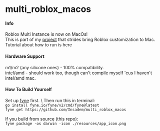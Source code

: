 # multi_roblox_macos

#### Info
Roblox Multi Instance is now on MacOs! \
This is part of my [project](https://github.com/users/Insadem/projects/2) that strides bring Roblox customization to Mac. \
Tutorial about how to run is here []()

#### Hardware Support
m1/m2 (any silicone ones) - 100% compatibility. \
intel/amd - should work too, though can't compile myself 'cus I haven't intel/amd mac.

#### How To Build Yourself
Set up [fyne](https://docs.fyne.io/started/) first. \ 
Then run this in terminal: \
`go install fyne.io/fyne/v2/cmd/fyne@latest` \
`fyne get https://github.com/Insadem/multi_roblox_macos`

If you build from source (this repo): \
`fyne package -os darwin -icon ./resources/app_icon.png`
